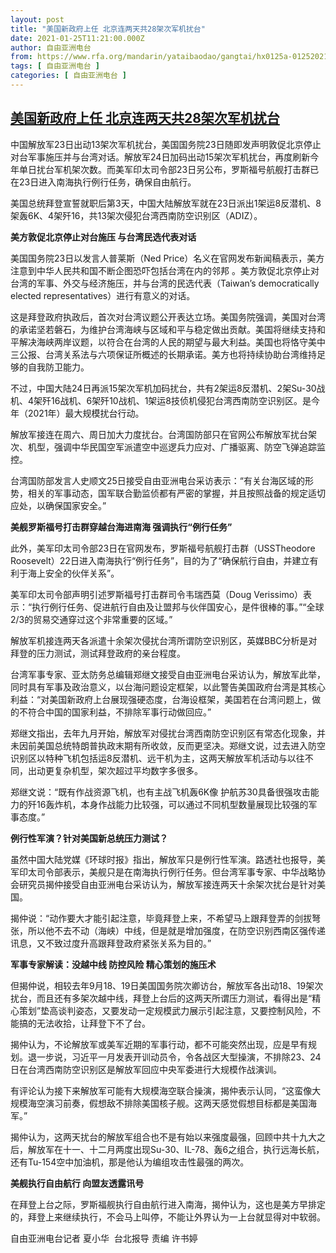 ```yaml
---
layout: post
title: "美国新政府上任 北京连两天共28架次军机扰台"
date: 2021-01-25T11:21:00.000Z
author: 自由亚洲电台
from: https://www.rfa.org/mandarin/yataibaodao/gangtai/hx0125a-01252021061901.html
tags: [ 自由亚洲电台 ]
categories: [ 自由亚洲电台 ]
---
```

<!--1611573660000-->
[美国新政府上任 北京连两天共28架次军机扰台](https://www.rfa.org/mandarin/yataibaodao/gangtai/hx0125a-01252021061901.html)
------

<div>
<p class="p1">中国解放军<span class="s1">23</span>日出动<span class="s1">13</span>架次军机扰台，美国国务院<span class="s1">23</span>日随即发声明敦促北京停止对台军事施压并与台湾对话。解放军<span class="s1">24</span>日加码出动<span class="s1">15</span>架次军机扰台，再度刷新今年单日扰台军机架次数。而美军印太司令部<span class="s1">23</span>日另公布，罗斯福号航舰打击群已在<span class="s1">23</span>日进入南海执行例行任务，确保自由航行。</p><p class="p1">美国总统拜登宣誓就职后第<span class="s1">3</span>天，中国大陆解放军就在<span class="s1">23</span>日派出<span class="s1">1</span>架运<span class="s1">8</span>反潜机、<span class="s1">8</span>架轰<span class="s1">6K</span>、<span class="s1">4</span>架歼<span class="s1">16</span>，共<span class="s1">13</span>架次侵犯台湾西南防空识别区（<span class="s1">ADIZ</span>）。</p><p class="p1"><strong>美方敦促北京停止对台施压<span class="s1"> </span>与台湾民选代表对话</strong></p><p class="p1">美国国务院<span class="s1">23</span>日以发言人普莱斯（<span class="s1">Ned Price</span>）名义在官网发布新闻稿表示，美方注意到中华人民共和国不断企图恐吓包括台湾在内的邻邦<span class="s1"> </span>。美方敦促北京停止对台湾的军事、外交与经济施压，并与台湾的民选代表（<span class="s1">Taiwan’s democratically elected representatives</span>）进行有意义的对话。</p><p class="p1">这是拜登政府执政后，首次对台湾议题公开表达立场。美国务院强调，美国对台湾的承诺坚若磐石，为维护台湾海峡与区域和平与<span class="s2">稳</span>定做出贡献。美国将继续支持和平解决海峡两岸议题，以符合在台湾的人民的期望与最大利益。美国也将恪守美中三公报、台湾关系法与六项保证所概述的长期承诺。美方也将持续协助台湾维持足够的自我防卫能力。</p><p class="p1">不过，中国大陆<span class="s1">24</span>日再派<span class="s1">15</span>架次军机加码扰台，共有<span class="s1">2</span>架运<span class="s1">8</span>反潜机、<span class="s1">2</span>架<span class="s1">Su-30</span>战机、<span class="s1">4</span>架歼<span class="s1">16</span>战机、<span class="s1">6</span>架歼<span class="s1">10</span>战机、<span class="s1">1</span>架运<span class="s1">8</span>技侦机侵犯台湾西南防空识别区。是今年（<span class="s1">2021</span>年）最大规模扰台行动。</p><p class="p1">解放军接连在周六、周日加大力度扰台。台湾国防部只在官网公布解放军扰台架次、机型，强调中华民国空军派遣空中巡逻兵力应对、广播驱离、防空飞弹追踪监控。</p><p class="p1">台湾国防部发言人史顺文<span class="s1">25</span>日接受自由亚洲电台采访表示：“有关台海区域的形势，相关的军事动态，国军联合勤监侦都有严密的掌握，并且按照战备的规定适切应处，以确保国家安全。”</p><p class="p1"><strong>美舰罗斯福号打击群穿越台海进南海<span class="s1"> </span>强调执行“例行任务”</strong></p><p class="p1">此外，美军印太司令部<span class="s1">23</span>日在官网发布，罗斯福号航舰打击群（<span class="s1">USSTheodore Roosevelt</span>）<span class="s1">22</span>日进入南海执行“例行任务”，目的为了“确保航行自由，并建立有利于海上安全的伙伴关系”。</p><p class="p1">美军印太司令部声明引述罗斯福号打击群司令韦瑞西莫（<span class="s1">Doug Verissimo</span>）表示：“执行例行任务、促进航行自由及让盟邦与伙伴国安心，是件很棒的事。”“全球<span class="s1">2/3</span>的贸易交通穿过这个非常重要的区域。”</p><p class="p1">解放军机接连两天各派遣十余架次侵扰台湾所谓防空识别区，英媒<span class="s1">BBC</span>分析是对拜登的压力测试，测试拜登政府的亲台程度。</p><p class="p1">台湾军事专家、亚太防务总编辑郑继文接受自由亚洲电台采访认为，解放军此举，同时具有军事及政治意义，以台海问题设定框架，以此警告美国政府台湾是其核心利益：“对美国新政府上台展现强硬态度，台海设框架，美国若在台湾问题上，做的不符合中国的国家利益，不排除军事行动做回应。”</p><p class="p3">郑继文指出，去年九月开始，解放军对侵扰台湾西南防空识别区有常态化现象，并未因前美国总统特朗普执政末期有所收敛，反而更坚决。郑继文说，过去进入防空识别区以特种飞机包括运<span class="s1">8</span>反潜机、<span class="s2">远</span>干机为主，这两天解放军机活动与以往不同，出动更复<span class="s2">杂</span>机型，架次超过平均数字多很多。</p><p class="p1">郑继文说：“既有作战资源飞机，也有主战飞机轰<span class="s1">6K</span>像<span class="s1"> </span>护航苏<span class="s1">30</span>具备很强攻击能力的歼<span class="s1">16</span>轰炸机，本身作战能力比较强，可以通过不同机型数量展现比较强的军事态度。”</p><p class="p1"><strong>例行性军演？针对美国新总统压力测试？</strong></p><p class="p1">虽然中国大陆党媒《环球时报》指出，解放军只是例行性军演。路透社也报导，美军印太司令部表示，美舰只是在南海执行例行任务。但台湾军事专家、中华战略协会研究员揭仲接受自由亚洲电台采访认为，解放军接连两天十余架次扰台是针对美国。</p><p class="p1">揭仲说：“动作要大才能引起注意，毕竟拜登上来，不希望马上跟拜登弄的剑拔弩张，所以他不去不动（海峡）中线，但是就是增加强度，在防空识别西南区强传递讯息，又不致过度升高跟拜登政府紧张关系为目的。”</p><p class="p1"><strong>军事专家解读：没越中线<span class="s1"> </span>防控风险<span class="s1"> </span>精心策划的施压术</strong></p><p class="p1">但揭仲说，相较去年<span class="s1">9</span>月<span class="s1">18</span>、<span class="s1">19</span>日美国国务院次卿访台，解放军各出动<span class="s1">18</span>、<span class="s1">19</span>架次扰台，而且还有多架次越中线，拜登上台后的这两天所谓压力测试，看得出是“精心策划”垫高谈判姿态，又要发动一定规模武力展示引起注意，又要控制风险，不能搞的无法收拾，让拜登下不了台。</p><p class="p1">揭仲认为，不论解放军或美军近期的军事行动，都不可能突然出现，应是早有规划。退一步说，习近平一月发表开训动员令，令各战区大型操演，不排除<span class="s1">23</span>、<span class="s1">24</span>日在台湾西南防空识别区是解放军回应中央军委进行大规模作战演训。</p><p class="p1">有评论认为接下来解放军可能有大规模海空联合操演，揭仲表示认同，“这蛮像大规模海空演习前奏，假想<span class="s2">敌</span>不排除美国核子舰。这两天感觉假想目标都是美国海军。”</p><p class="p1">揭仲认为，这两天扰台的解放军组合也不是有始以来强度最强，回顾中共十九大之后，解放军在十一、十二月两度出现<span class="s1">Su-30</span>、<span class="s1">IL-78</span>、轰<span class="s1">6</span>之组合，执行<span class="s2">远</span>海长航，还有<span class="s1">Tu-154</span>空中加油机，那是他认为编组攻击性最强的两次。</p><p class="p1"><strong>美舰执行自由航行<span class="s1"> </span>向盟友透露讯号</strong></p><p class="p1">在拜登上台之际，罗斯福舰执行自由航行进入南海，揭仲认为，这也是美方早排定的，拜登上来继续执行，不会马上叫停，不能让外界认为一上台就显得对中软弱。</p><p class="p2"></p><p class="p1">自由亚洲电台记者<span class="s1"> </span>夏小华<span class="s1">  </span>台北报导<span class="s1"> </span>责编<span class="s1"> </span>许书婷</p>
</div>
